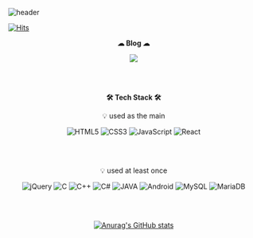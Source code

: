 ![header](https://capsule-render.vercel.app/api?type=waving&color=0:ff9a9e,100:fad0c4&fontColor=fff&height=300&section=header&text=Lee-SoYoon&fontSize=90&animation=fadeIn&fontAlignY=42)

[![Hits](https://hits.seeyoufarm.com/api/count/incr/badge.svg?url=https%3A%2F%2Fgithub.com%2F99dlthdbs%2Fhit-counter&count_bg=%23FF9A9E&title_bg=%23FF9A9E&icon=github.svg&icon_color=%23FAD0C4&title=hits&edge_flat=false)](https://hits.seeyoufarm.com)

<div align=center style="margin-bottom: 30px">
<p><b> ☁ Blog ☁ </b> </p>
<!-- tistory blog -->
  <a href="https://programmerplum.tistory.com/" target="_blank"><img src="https://img.shields.io/badge/TISTORY-000?style=flat-square&logo=Blogger&logoColor=white"/></a>
</div>

<br>

<div align=center>
<p><b> 🛠️ Tech Stack ️🛠️ </b> </p>
<div style="margin-bottom: 30px">
<p>💡 used as the main</p>
<!-- HTML5 -->
 <img alt="HTML5" src ="https://img.shields.io/badge/HTML5-E34F26.svg?&style=for-the-badge&logo=HTML5&logoColor=white"/>
 <!-- CSS3 -->
 <img alt="CSS3" src ="https://img.shields.io/badge/CSS3-1572B6.svg?&style=for-the-badge&logo=HTML5&logoColor=white"/>
 <!-- JavaScript -->
<img alt="JavaScript" src ="https://img.shields.io/badge/JavaScript-F7DF1E.svg?&style=for-the-badge&logo=JavaScript&logoColor=black"/>
<!-- React -->
<img alt="React" src ="https://img.shields.io/badge/React-61DAFB.svg?&style=for-the-badge&logo=React&logoColor=black"/>
</div>

<br />

<div style="margin-bottom: 30px">
<p>💡 used at least once</p>
<!-- jQuery -->
<img alt="jQuery" src ="https://img.shields.io/badge/jQuery-0769AD.svg?&style=for-the-badge&logo=jQuery&logoColor=white"/>
<!-- C -->
<img alt="C" src ="https://img.shields.io/badge/C-A8B9CC.svg?&style=for-the-badge&logo=C&logoColor=black"/>
<!-- C++ -->
<img alt="C++" src ="https://img.shields.io/badge/C++-00599C.svg?&style=for-the-badge&logo=C%2B%2B&logoColor=white"/>
<!-- C# -->
<img alt="C#" src ="https://img.shields.io/badge/C%23-239120.svg?&style=for-the-badge&logo=Csharp&logoColor=white"/>
<!-- JAVA -->
<img alt="JAVA" src="https://img.shields.io/badge/JAVA-007396?style=for-the-badge&logo=JAVA&logoColor=white"> 
<!-- Android -->
<img alt="Android" src="https://img.shields.io/badge/Android-3DDC84?style=for-the-badge&logo=Android&logoColor=white"> 
<!-- MySQL -->
<img alt="MySQL" src="https://img.shields.io/badge/MySQL-4479A1?style=for-the-badge&logo=MySQL&logoColor=white"> 
<!-- MariaDB -->
<img alt="MariaDB" src="https://img.shields.io/badge/MariaDB-003545?style=for-the-badge&logo=MariaDB&logoColor=white"> 
</div>

<br />

[![Anurag's GitHub stats](https://github-readme-stats.vercel.app/api?username=99dlthdbs&show_icons=true&theme=dracula)](https://github.com/anuraghazra/github-readme-stats)

</div>
